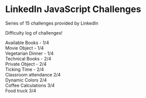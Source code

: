 # LinkedIn JavaScript Challenges

Series of 15 challenges provided by LinkedIn

Difficulty log of challenges!

Available Books - 1/4 <br>
Movie Object - 1/4 <br>
Vegetarian Dinner - 1/4 <br>
Technical Books - 2/4 <br>
Private Object - 2/4 <br>
Ticking Time - 2/4 <br>
Classroom attendance 2/4 <br>
Dynamic Colors 2/4 <br>
Coffee Calculations 3/4 <br>
Food truck 3/4 <br>
